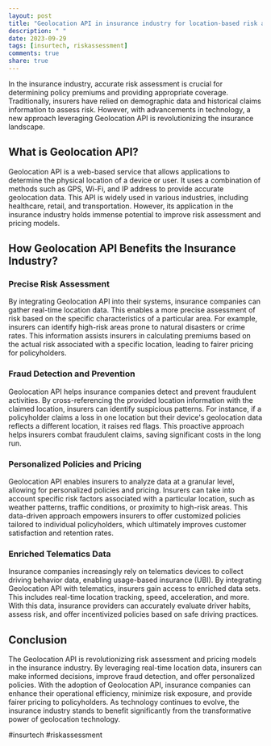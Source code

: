 ```yaml
---
layout: post
title: "Geolocation API in insurance industry for location-based risk assessment"
description: " "
date: 2023-09-29
tags: [insurtech, riskassessment]
comments: true
share: true
---
```


In the insurance industry, accurate risk assessment is crucial for determining policy premiums and providing appropriate coverage. Traditionally, insurers have relied on demographic data and historical claims information to assess risk. However, with advancements in technology, a new approach leveraging Geolocation API is revolutionizing the insurance landscape.

## What is Geolocation API?

Geolocation API is a web-based service that allows applications to determine the physical location of a device or user. It uses a combination of methods such as GPS, Wi-Fi, and IP address to provide accurate geolocation data. This API is widely used in various industries, including healthcare, retail, and transportation. However, its application in the insurance industry holds immense potential to improve risk assessment and pricing models.

## How Geolocation API Benefits the Insurance Industry?

### Precise Risk Assessment

By integrating Geolocation API into their systems, insurance companies can gather real-time location data. This enables a more precise assessment of risk based on the specific characteristics of a particular area. For example, insurers can identify high-risk areas prone to natural disasters or crime rates. This information assists insurers in calculating premiums based on the actual risk associated with a specific location, leading to fairer pricing for policyholders.

### Fraud Detection and Prevention

Geolocation API helps insurance companies detect and prevent fraudulent activities. By cross-referencing the provided location information with the claimed location, insurers can identify suspicious patterns. For instance, if a policyholder claims a loss in one location but their device's geolocation data reflects a different location, it raises red flags. This proactive approach helps insurers combat fraudulent claims, saving significant costs in the long run.

### Personalized Policies and Pricing

Geolocation API enables insurers to analyze data at a granular level, allowing for personalized policies and pricing. Insurers can take into account specific risk factors associated with a particular location, such as weather patterns, traffic conditions, or proximity to high-risk areas. This data-driven approach empowers insurers to offer customized policies tailored to individual policyholders, which ultimately improves customer satisfaction and retention rates.

### Enriched Telematics Data

Insurance companies increasingly rely on telematics devices to collect driving behavior data, enabling usage-based insurance (UBI). By integrating Geolocation API with telematics, insurers gain access to enriched data sets. This includes real-time location tracking, speed, acceleration, and more. With this data, insurance providers can accurately evaluate driver habits, assess risk, and offer incentivized policies based on safe driving practices.

## Conclusion

The Geolocation API is revolutionizing risk assessment and pricing models in the insurance industry. By leveraging real-time location data, insurers can make informed decisions, improve fraud detection, and offer personalized policies. With the adoption of Geolocation API, insurance companies can enhance their operational efficiency, minimize risk exposure, and provide fairer pricing to policyholders. As technology continues to evolve, the insurance industry stands to benefit significantly from the transformative power of geolocation technology.

#insurtech #riskassessment
